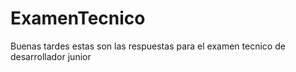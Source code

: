# ExamenTecnico
Buenas tardes estas son las respuestas para el examen tecnico de desarrollador junior
